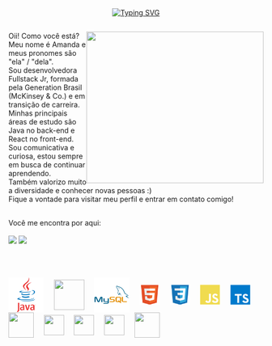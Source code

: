 <div display="flex" flex-direction="row">
<img src="https://komarev.com/ghpvc/?username=ManGiaco&label=Profile%20views&color=800000&style=flat" alt="" />
</div>
<br>
<p align="center">
<a href="https://git.io/typing-svg"> <img src="https://readme-typing-svg.herokuapp.com?font=Rampart+One&size=40&duration=3000&pause=600&color=FFFFFF&background=none&center=true&vCenter=true&width=1000&lines=Eaaaaiiii+como+vai??;Meu+nome+é+Amanda+Giacometti+:);Sou+desenvolvedora+Fullstack+Jr.;Seja+bem+vindo+(a)+(e)+!+!+!" alt="Typing SVG" /></a>

##

<img align="right" width="350" height="300" src="https://github.com/ManGiaco/BancoDeImagens/blob/main/ReadMe/corgi-computer.gif?raw=true">

Oii! Como você está? <br>
Meu nome é Amanda e meus pronomes são "ela" / "dela". <br>
Sou desenvolvedora Fullstack Jr, formada pela Generation Brasil (McKinsey & Co.) e em transição de carreira. <br>
Minhas principais áreas de estudo são Java no back-end e React no front-end. <br>
Sou comunicativa e curiosa, estou sempre em busca de continuar aprendendo. <br> 
Também valorizo muito a diversidade e conhecer novas pessoas :) <br>
Fique a vontade para visitar meu perfil e entrar em contato comigo!

##
  
<div align="left">  
  Você me encontra por aqui:   
  <br> <br>
  <a href="mailto:amandagiacomettipedrosa@gmail.com"><img src="https://img.shields.io/badge/Gmail-D14836?style=for-the-badge&logo=gmail&logoColor=white" target="_blank"></a> 
  <a href="https://www.linkedin.com/in/mangiaco"><img src="https://img.shields.io/badge/-LinkedIn-%230077B5?style=for-the-badge&logo=linkedin&logoColor=white" target="_blank"></a> 
</div>
<br>

##

<div style="display: inline_block"><br>
    <img align="center" alt="" height="70" width="70" src="https://raw.githubusercontent.com/devicons/devicon/master/icons/java/java-original-wordmark.svg" /> &nbsp; &nbsp;
    <img align="center" alt="" height="60" width="60" src="https://cdn.jsdelivr.net/gh/devicons/devicon/icons/spring/spring-original-wordmark.svg" /> &nbsp; &nbsp;
    <img align="center" alt="" height="70" width="70" src="https://raw.githubusercontent.com/devicons/devicon/master/icons/mysql/mysql-original-wordmark.svg" /> &nbsp; &nbsp;
    <img align="center" alt="" height="40" width="40" src="https://raw.githubusercontent.com/devicons/devicon/master/icons/html5/html5-original.svg" /> &nbsp; &nbsp;
    <img align="center" alt="" height="40" width="40" src="https://raw.githubusercontent.com/devicons/devicon/master/icons/css3/css3-original.svg" /> &nbsp; &nbsp;
    <img align="center" alt="" height="40" width="40" src="https://raw.githubusercontent.com/devicons/devicon/master/icons/javascript/javascript-plain.svg" /> &nbsp; &nbsp;
    <img align="center" alt="" height="40" width="40" src="https://raw.githubusercontent.com/devicons/devicon/master/icons/typescript/typescript-plain.svg" /> &nbsp; &nbsp;
    <img align="center" alt="" height="50" width="50" src="https://cdn.jsdelivr.net/gh/devicons/devicon/icons/react/react-original-wordmark.svg" /> &nbsp; &nbsp;
    <img align="center" alt="" height="40" width="40" src="https://cdn.jsdelivr.net/gh/devicons/devicon/icons/materialui/materialui-original.svg" width=50/> &nbsp; &nbsp;
    <img align="center" alt="" height="40" width="40" src="https://cdn.jsdelivr.net/gh/devicons/devicon/icons/figma/figma-original.svg" /> &nbsp; &nbsp;
    <img align="center" alt="" height="40" width="40" src="https://cdn.jsdelivr.net/gh/devicons/devicon/icons/git/git-original.svg" /> &nbsp; &nbsp;
    <img align="center" alt="" height="50" width="50" src="https://cdn.jsdelivr.net/gh/devicons/devicon/icons/jira/jira-original-wordmark.svg" /> &nbsp; &nbsp;
<div> 
    
##

<div align="center">
  <a href="https://github.com/mangiaco">
  <img align="center" alt="" width="400" src="https://github-readme-stats.vercel.app/api/top-langs/?username=mangiaco&layout=compact&langs_count=7&theme=radical" />
</div>
